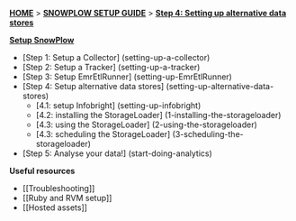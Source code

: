 [**HOME**](Home) > [**SNOWPLOW SETUP GUIDE**](Setting-up-SnowPlow) > [**Step 4: Setting up alternative data stores**](setting-up-alternative-data-stores)  

[**Setup SnowPlow**](Setting-up-SnowPlow)  

- [Step 1: Setup a Collector] (setting-up-a-collector)  
- [Step 2: Setup a Tracker] (setting-up-a-tracker)  
- [Step 3: Setup EmrEtlRunner] (setting-up-EmrEtlRunner)  
- [Step 4: Setup alternative data stores] (setting-up-alternative-data-stores) 
  - [4.1: setup Infobright] (setting-up-infobright)
  - [4.2: installing the StorageLoader] (1-installing-the-storageloader)
  - [4.3: using the StorageLoader] (2-using-the-storageloader)
  - [4.3: scheduling the StorageLoader] (3-scheduling-the-storageloader)
- [Step 5: Analyse your data!] (start-doing-analytics)  

**Useful resources**  

- [[Troubleshooting]]  
- [[Ruby and RVM setup]]  
- [[Hosted assets]]  